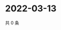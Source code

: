 # 2022-03-13

共 0 条

<!-- BEGIN WEIBO -->
<!-- 最后更新时间 Sun Mar 13 2022 17:00:44 GMT+0800 (China Standard Time) -->

<!-- END WEIBO -->
